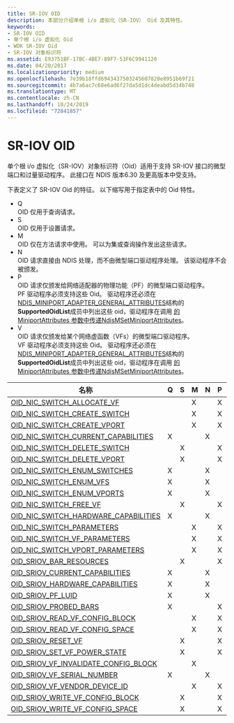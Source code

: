 ```yaml
---
title: SR-IOV OID
description: 本部分介绍单根 i/o 虚拟化（SR-IOV） Oid 及其特性。
keywords:
- SR-IOV OID
- 单个根 i/o 虚拟化 Oid
- WDK SR-IOV Oid
- SR-IOV 对象标识符
ms.assetid: E93751BF-17BC-4BE7-89F7-53F6C9941120
ms.date: 04/20/2017
ms.localizationpriority: medium
ms.openlocfilehash: 7e39b18ffd6943437503245607820e8951b69f21
ms.sourcegitcommit: 4b7a6ac7c68e6ad6f27da5d1dc4deabd5d34b748
ms.translationtype: MT
ms.contentlocale: zh-CN
ms.lasthandoff: 10/24/2019
ms.locfileid: "72841857"
---
```

# <a name="sr-iov-oids"></a>SR-IOV OID

单个根 i/o 虚拟化（SR-IOV）对象标识符（Oid）适用于支持 SR-IOV 接口的微型端口和过量驱动程序。 此接口在 NDIS 版本6.30 及更高版本中受支持。 

下表定义了 SR-IOV Oid 的特征。 以下缩写用于指定表中的 Oid 特性。

- Q  
OID 仅用于查询请求。
- S  
OID 仅用于设置请求。
- M  
OID 仅在方法请求中使用。 可以为集或查询操作发出这些请求。
- N  
OID 请求直接由 NDIS 处理，而不由微型端口驱动程序处理。 该驱动程序不会被颁发。
- P  
OID 请求仅颁发给网络适配器的物理功能（PF）的微型端口驱动程序。  
PF 驱动程序必须支持这些 Oid。 驱动程序还必须在[NDIS_MINIPORT_ADAPTER_GENERAL_ATTRIBUTES](https://docs.microsoft.com/windows-hardware/drivers/ddi/ndis/ns-ndis-_ndis_miniport_adapter_general_attributes)结构的**SupportedOidList**成员中列出这些 oid，驱动程序在调用 [的 MiniportAttributes 参数中传递NdisMSetMiniportAttributes](https://docs.microsoft.com/windows-hardware/drivers/ddi/ndis/nf-ndis-ndismsetminiportattributes)。
- V  
OID 请求仅颁发给某个网络虚函数（VFs）的微型端口驱动程序。  
VF 驱动程序必须支持这些 Oid。 驱动程序还必须在[NDIS_MINIPORT_ADAPTER_GENERAL_ATTRIBUTES](https://docs.microsoft.com/windows-hardware/drivers/ddi/ndis/ns-ndis-_ndis_miniport_adapter_general_attributes)结构的**SupportedOidList**成员中列出这些 oid，驱动程序在调用 [的 MiniportAttributes 参数中传递NdisMSetMiniportAttributes](https://docs.microsoft.com/windows-hardware/drivers/ddi/ndis/nf-ndis-ndismsetminiportattributes)。

| 名称                                                                                                 | Q | S | M | N | P | V |
|---                                                                                                   |---|---|---|---|---|---|
| [OID_NIC_SWITCH_ALLOCATE_VF](https://docs.microsoft.com/windows-hardware/drivers/network/oid-nic-switch-allocate-vf)           |   |   | X |   | X |   | 
| [OID_NIC_SWITCH_CREATE_SWITCH](https://docs.microsoft.com/windows-hardware/drivers/network/oid-nic-switch-create-switch)         |   |   | X |   | X |   | 
| [OID_NIC_SWITCH_CREATE_VPORT](https://docs.microsoft.com/windows-hardware/drivers/network/oid-nic-switch-create-vport)          |   |   | X |   | X |   |
| [OID_NIC_SWITCH_CURRENT_CAPABILITIES](https://docs.microsoft.com/windows-hardware/drivers/network/oid-nic-switch-current-capabilities)  | X |   |   | X |   |   |  
| [OID_NIC_SWITCH_DELETE_SWITCH](https://docs.microsoft.com/windows-hardware/drivers/network/oid-nic-switch-delete-switch)         |   | X |   |   | X |   |  
| [OID_NIC_SWITCH_DELETE_VPORT](https://docs.microsoft.com/windows-hardware/drivers/network/oid-nic-switch-delete-vport)          |   | X |   |   | X |   | 
| [OID_NIC_SWITCH_ENUM_SWITCHES](https://docs.microsoft.com/windows-hardware/drivers/network/oid-nic-switch-enum-switches)         | X |   |   | X |   |   |   
| [OID_NIC_SWITCH_ENUM_VFS](https://docs.microsoft.com/windows-hardware/drivers/network/oid-nic-switch-enum-vfs)              | X |   |   | X |   |   |   
| [OID_NIC_SWITCH_ENUM_VPORTS](https://docs.microsoft.com/windows-hardware/drivers/network/oid-nic-switch-enum-vports)           | X |   |   | X |   |   |  
| [OID_NIC_SWITCH_FREE_VF](https://docs.microsoft.com/windows-hardware/drivers/network/oid-nic-switch-free-vf)               |   | X |   |   | X |   | 
| [OID_NIC_SWITCH_HARDWARE_CAPABILITIES](https://docs.microsoft.com/windows-hardware/drivers/network/oid-nic-switch-hardware-capabilities) | X |   |   | X |   |   |   
| [OID_NIC_SWITCH_PARAMETERS](https://docs.microsoft.com/windows-hardware/drivers/network/oid-nic-switch-parameters)            |   |   | X |   | X |   | 
| [OID_NIC_SWITCH_VF_PARAMETERS](https://docs.microsoft.com/windows-hardware/drivers/network/oid-nic-switch-vf-parameters)         |   |   | X |   | X |   | 
| [OID_NIC_SWITCH_VPORT_PARAMETERS](https://docs.microsoft.com/windows-hardware/drivers/network/oid-nic-switch-vport-parameters)      |   |   | X |   | X |   | 
| [OID_SRIOV_BAR_RESOURCES](https://docs.microsoft.com/windows-hardware/drivers/network/oid-sriov-bar-resources)              |   | X |   |   | X |   | 
| [OID_SRIOV_CURRENT_CAPABILITIES](https://docs.microsoft.com/windows-hardware/drivers/network/oid-sriov-current-capabilities)       | X |   |   | X |   |   |   
| [OID_SRIOV_HARDWARE_CAPABILITIES](https://docs.microsoft.com/windows-hardware/drivers/network/oid-sriov-hardware-capabilities)      | X |   |   | X |   |   |   
| [OID_SRIOV_PF_LUID](https://docs.microsoft.com/windows-hardware/drivers/network/oid-sriov-pf-luid)                    | X |   |   | X |   |   |   
| [OID_SRIOV_PROBED_BARS](https://docs.microsoft.com/windows-hardware/drivers/network/oid-sriov-probed-bars)                | X |   |   |   | X |   | 
| [OID_SRIOV_READ_VF_CONFIG_BLOCK](https://docs.microsoft.com/windows-hardware/drivers/network/oid-sriov-read-vf-config-block)       |   |   | X |   | X |   | 
| [OID_SRIOV_READ_VF_CONFIG_SPACE](https://docs.microsoft.com/windows-hardware/drivers/network/oid-sriov-read-vf-config-space)       |   |   | X |   | X |   | 
| [OID_SRIOV_RESET_VF](https://docs.microsoft.com/windows-hardware/drivers/network/oid-sriov-reset-vf)                   |   | X |   |   | X |   | 
| [OID_SRIOV_SET_VF_POWER_STATE](https://docs.microsoft.com/windows-hardware/drivers/network/oid-sriov-set-vf-power-state)         |   | X |   |   | X |   |  
| [OID_SRIOV_VF_INVALIDATE_CONFIG_BLOCK](https://docs.microsoft.com/windows-hardware/drivers/network/oid-sriov-vf-invalidate-config-block) |   |   | X |   |   | X | 
| [OID_SRIOV_VF_SERIAL_NUMBER](https://docs.microsoft.com/windows-hardware/drivers/network/oid-sriov-vf-serial-number)           | X |   |   | X |   |   |   
| [OID_SRIOV_VF_VENDOR_DEVICE_ID](https://docs.microsoft.com/windows-hardware/drivers/network/oid-sriov-vf-vendor-device-id)        |   |   | X |   | X |   | 
| [OID_SRIOV_WRITE_VF_CONFIG_BLOCK](https://docs.microsoft.com/windows-hardware/drivers/network/oid-sriov-write-vf-config-block)      |   | X |   |   | X |   | 
| [OID_SRIOV_WRITE_VF_CONFIG_SPACE](https://docs.microsoft.com/windows-hardware/drivers/network/oid-sriov-write-vf-config-space)      |   | X |   |   | X |   |


